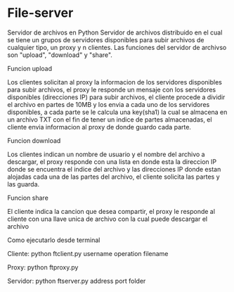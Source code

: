 # File-server
Servidor de archivos en Python
Servidor de archivos distribuido en el cual se tiene un grupos de servidores disponibles para subir archivos de cualquier tipo, 
un proxy y n clientes. Las funciones del servidor de archivso son "upload", "download" y "share". 

Funcion upload

Los clientes solicitan al proxy la informacion de los servidores disponibles para subir archivos, el proxy le responde un mensaje
con los servidores disponibles (direcciones IP) para subir archivos, el cliente procede a dividir el archivo en partes de 10MB y
los envia a cada uno de los servidores disponibles, a cada parte se le calcula una key(sha1) la cual se almacena en un archivo TXT
con el fin de tener un indice de partes almacenadas, el cliente envia informacion al proxy de donde guardo cada parte.

Funcion download

Los clientes indican un nombre de usuario y el nombre del archivo a descargar, el proxy responde con una lista en donde esta la direccion IP donde se encuentra el indice del archivo y las direcciones IP donde estan alojadas cada una de las partes del archivo, el cliente solicita las partes y las guarda.

Funcion share

El cliente indica la cancion que desea compartir, el proxy le responde al cliente con una llave unica de archivo con la cual puede descargar el archivo

Como ejecutarlo desde terminal      

Cliente: python ftclient.py username operation filename

Proxy: python ftproxy.py

Servidor: python ftserver.py address port folder
    
     
